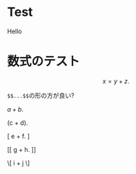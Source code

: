 # Test
Hello

# 数式のテスト
$$
x = y + z.
$$

`$$...$$`の形の方が良い?

$a + b$.

\(c + d\).

\[
e + f.
\]

[[
g + h.
]]

\\[
i + j
\\]
